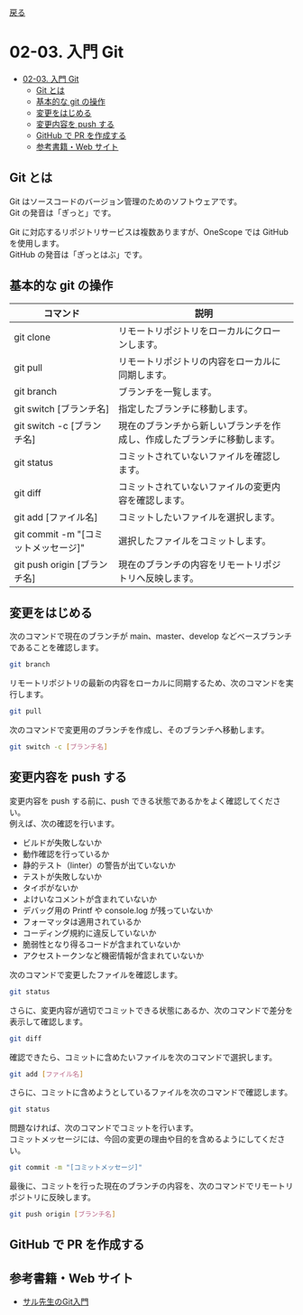 [戻る](../../../README.md)

# 02-03. 入門 Git

- [02-03. 入門 Git](#02-03-入門-git)
  - [Git とは](#git-とは)
  - [基本的な git の操作](#基本的な-git-の操作)
  - [変更をはじめる](#変更をはじめる)
  - [変更内容を push する](#変更内容を-push-する)
  - [GitHub で PR を作成する](#github-で-pr-を作成する)
  - [参考書籍・Web サイト](#参考書籍web-サイト)

## Git とは

Git はソースコードのバージョン管理のためのソフトウェアです。  
Git の発音は「ぎっと」です。

Git に対応するリポジトリサービスは複数ありますが、OneScope では GitHub を使用します。  
GitHub の発音は「ぎっとはぶ」です。

## 基本的な git の操作

| コマンド                             | 説明                                                                     |
| ------------------------------------ | ------------------------------------------------------------------------ |
| git clone                            | リモートリポジトリをローカルにクローンします。                           |
| git pull                             | リモートリポジトリの内容をローカルに同期します。                         |
| git branch                           | ブランチを一覧します。                                                   |
| git switch [ブランチ名]              | 指定したブランチに移動します。                                           |
| git switch -c [ブランチ名]           | 現在のブランチから新しいブランチを作成し、作成したブランチに移動します。 |
| git status                           | コミットされていないファイルを確認します。                               |
| git diff                             | コミットされていないファイルの変更内容を確認します。                     |
| git add [ファイル名]                 | コミットしたいファイルを選択します。                                     |
| git commit -m "[コミットメッセージ]" | 選択したファイルをコミットします。                                       |
| git push origin [ブランチ名]         | 現在のブランチの内容をリモートリポジトリへ反映します。                   |

## 変更をはじめる

次のコマンドで現在のブランチが main、master、develop などベースブランチであることを確認します。

```bash
git branch
```

リモートリポジトリの最新の内容をローカルに同期するため、次のコマンドを実行します。

```bash
git pull
```

次のコマンドで変更用のブランチを作成し、そのブランチへ移動します。

```bash
git switch -c [ブランチ名]
```

## 変更内容を push する

変更内容を push する前に、push できる状態であるかをよく確認してください。  
例えば、次の確認を行います。

- ビルドが失敗しないか
- 動作確認を行っているか
- 静的テスト（linter）の警告が出ていないか
- テストが失敗しないか
- タイポがないか
- よけいなコメントが含まれていないか
- デバッグ用の Printf や console.log が残っていないか
- フォーマッタは適用されているか
- コーディング規約に違反していないか
- 脆弱性となり得るコードが含まれていないか
- アクセストークンなど機密情報が含まれていないか

次のコマンドで変更したファイルを確認します。

```bash
git status
```

さらに、変更内容が適切でコミットできる状態にあるか、次のコマンドで差分を表示して確認します。

```bash
git diff
```

確認できたら、コミットに含めたいファイルを次のコマンドで選択します。

```bash
git add [ファイル名]
```

さらに、コミットに含めようとしているファイルを次のコマンドで確認します。

```bash
git status
```

問題なければ、次のコマンドでコミットを行います。  
コミットメッセージには、今回の変更の理由や目的を含めるようにしてください。

```bash
git commit -m "[コミットメッセージ]"
```

最後に、コミットを行った現在のブランチの内容を、次のコマンドでリモートリポジトリに反映します。

```bash
git push origin [ブランチ名]
```

## GitHub で PR を作成する

## 参考書籍・Web サイト

- [サル先生のGit入門](https://backlog.com/ja/git-tutorial/)
